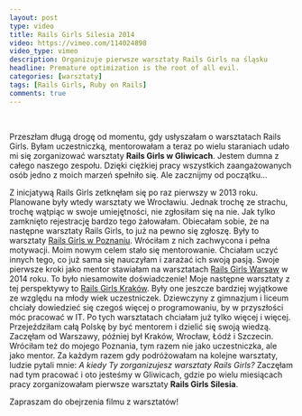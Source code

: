 ```yaml
---
layout: post
type: video
title: Rails Girls Silesia 2014
video: https://vimeo.com/114024898
video_type: vimeo
description: Organizuje pierwsze warsztaty Rails Girls na śląsku
headline: Premature optimization is the root of all evil.
categories: [warsztaty]
tags: [Rails Girls, Ruby on Rails]
comments: true
---
```


<br>

Przeszłam długą drogę od momentu, gdy usłyszałam o warsztatach Rails Girls. Byłam uczestniczką, mentorowałam a teraz po wielu staraniach udało mi się zorganizować warsztaty **Rails Girls w Gliwicach**. Jestem dumna z całego naszego zespołu. Dzięki ciężkiej pracy wszystkich zaangażowanych osób jedno z moich marzeń spełniło się. Ale zacznijmy od początku...

Z inicjatywą Rails Girls zetknęłam się po raz pierwszy w 2013 roku. Planowane były wtedy warsztaty we Wrocławiu. Jednak trochę ze strachu, trochę wątpiąc w swoje umiejętności, nie zgłosiłam się na nie. Jak tylko zamknięto rejestrację bardzo tego żałowałam. Obiecałam sobie, że na następne warsztaty Rails Girls, to już na pewno się zgłoszę. Były to warsztaty <a href="{{ site.baseurl }}/rails-girls-rules" title="Warsztaty Rails Girls z perspektywy uczestniczki">Rails Girls w Poznaniu</a>. Wróciłam z nich zachwycona i pełna motywacji. Moim nowym celem stało się mentorowanie. Chciałam uczyć innych tego, co już sama się nauczyłam i zarażać ich swoją pasją. Swoje pierwsze kroki jako mentor stawiałam na warsztatach <a href="{{ site.baseurl }}/rails-girls-warsaw" title="Warsztaty Rails Girls z perspektywy mentorki">Rails Girls Warsaw</a> w 2014 roku. To było niesamowite doświadczenie! Moje następne warsztaty z tej perspektywy to <a href="{{ site.baseurl }}/rails-girls-cracow" title="Warsztaty Rails Girls dla młodych">Rails Girls Kraków</a>. Były one jeszcze bardziej wyjątkowe ze względu na młody wiek uczestniczek. Dziewczyny z gimnazjum i liceum chciały dowiedzieć się czegoś więcej o programowaniu, by w przyszłości móc pracować w IT. Po tych warsztatach chciałam już tylko więcej i więcej. Przejeździłam całą Polskę by być mentorem i dzielić się swoją wiedzą. Zaczęłam od Warszawy, później był Kraków, Wrocław, Łódź i Szczecin. Wróciłam też do mojego Poznania, tym razem nie jako uczestniczka, ale jako mentor. Za każdym razem gdy podróżowałam na kolejne warsztaty, ludzie pytali mnie: _A kiedy Ty zorganizujesz warsztaty Rails Girls?_ Zaczęłam nad tym pracować i oto jesteśmy w Gliwicach, gdzie po wielu miesiącach pracy zorganizowałam pierwsze warsztaty **Rails Girls Silesia**.

Zapraszam do obejrzenia filmu z warsztatów!
